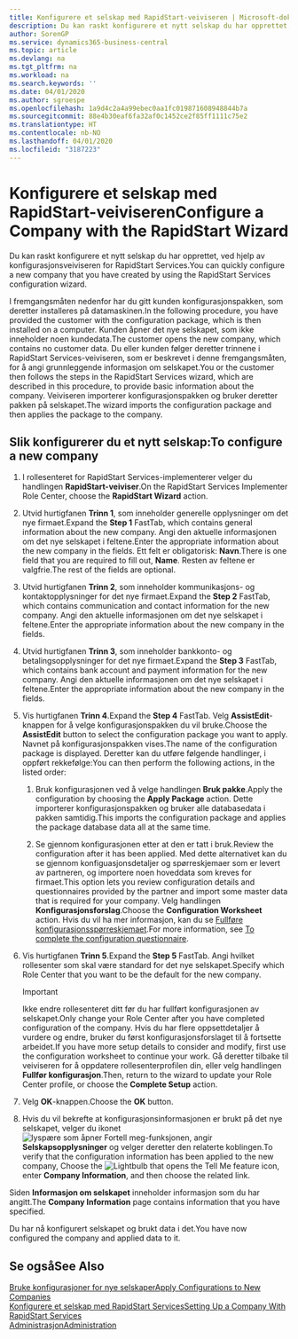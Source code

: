 ```yaml
---
title: Konfigurere et selskap med RapidStart-veiviseren | Microsoft-dokumentasjon
description: Du kan raskt konfigurere et nytt selskap du har opprettet, ved hjelp av konfigurasjonsveiviseren for RapidStart Services.
author: SorenGP
ms.service: dynamics365-business-central
ms.topic: article
ms.devlang: na
ms.tgt_pltfrm: na
ms.workload: na
ms.search.keywords: ''
ms.date: 04/01/2020
ms.author: sgroespe
ms.openlocfilehash: 1a9d4c2a4a99ebec0aa1fc019871608948844b7a
ms.sourcegitcommit: 88e4b30eaf6fa32af0c1452ce2f85ff1111c75e2
ms.translationtype: HT
ms.contentlocale: nb-NO
ms.lasthandoff: 04/01/2020
ms.locfileid: "3187223"
---
```

# <a name="configure-a-company-with-the-rapidstart-wizard"></a><span data-ttu-id="dcd28-103">Konfigurere et selskap med RapidStart-veiviseren</span><span class="sxs-lookup"><span data-stu-id="dcd28-103">Configure a Company with the RapidStart Wizard</span></span>
<span data-ttu-id="dcd28-104">Du kan raskt konfigurere et nytt selskap du har opprettet, ved hjelp av konfigurasjonsveiviseren for RapidStart Services.</span><span class="sxs-lookup"><span data-stu-id="dcd28-104">You can quickly configure a new company that you have created by using the RapidStart Services configuration wizard.</span></span>

<span data-ttu-id="dcd28-105">I fremgangsmåten nedenfor har du gitt kunden konfigurasjonspakken, som deretter installeres på datamaskinen.</span><span class="sxs-lookup"><span data-stu-id="dcd28-105">In the following procedure, you have provided the customer with the configuration package, which is then installed on a computer.</span></span> <span data-ttu-id="dcd28-106">Kunden åpner det nye selskapet, som ikke inneholder noen kundedata.</span><span class="sxs-lookup"><span data-stu-id="dcd28-106">The customer opens the new company, which contains no customer data.</span></span> <span data-ttu-id="dcd28-107">Du eller kunden følger deretter trinnene i RapidStart Services-veiviseren, som er beskrevet i denne fremgangsmåten, for å angi grunnleggende informasjon om selskapet.</span><span class="sxs-lookup"><span data-stu-id="dcd28-107">You or the customer then follows the steps in the RapidStart Services wizard, which are described in this procedure, to provide basic information about the company.</span></span> <span data-ttu-id="dcd28-108">Veiviseren importerer konfigurasjonspakken og bruker deretter pakken på selskapet.</span><span class="sxs-lookup"><span data-stu-id="dcd28-108">The wizard imports the configuration package and then applies the package to the company.</span></span>  

## <a name="to-configure-a-new-company"></a><span data-ttu-id="dcd28-109">Slik konfigurerer du et nytt selskap:</span><span class="sxs-lookup"><span data-stu-id="dcd28-109">To configure a new company</span></span>  
1. <span data-ttu-id="dcd28-110">I rollesenteret for RapidStart Services-implementerer velger du handlingen **RapidStart-veiviser**.</span><span class="sxs-lookup"><span data-stu-id="dcd28-110">On the RapidStart Services Implementer Role Center, choose the **RapidStart Wizard** action.</span></span>  
2. <span data-ttu-id="dcd28-111">Utvid hurtigfanen **Trinn 1**, som inneholder generelle opplysninger om det nye firmaet.</span><span class="sxs-lookup"><span data-stu-id="dcd28-111">Expand the **Step 1** FastTab, which contains general information about the new company.</span></span> <span data-ttu-id="dcd28-112">Angi den aktuelle informasjonen om det nye selskapet i feltene.</span><span class="sxs-lookup"><span data-stu-id="dcd28-112">Enter the appropriate information about the new company in the fields.</span></span> <span data-ttu-id="dcd28-113">Ett felt er obligatorisk: **Navn**.</span><span class="sxs-lookup"><span data-stu-id="dcd28-113">There is one field that you are required to fill out, **Name**.</span></span> <span data-ttu-id="dcd28-114">Resten av feltene er valgfrie.</span><span class="sxs-lookup"><span data-stu-id="dcd28-114">The rest of the fields are optional.</span></span>  
3. <span data-ttu-id="dcd28-115">Utvid hurtigfanen **Trinn 2**, som inneholder kommunikasjons- og kontaktopplysninger for det nye firmaet.</span><span class="sxs-lookup"><span data-stu-id="dcd28-115">Expand the **Step 2** FastTab, which contains communication and contact information for the new company.</span></span> <span data-ttu-id="dcd28-116">Angi den aktuelle informasjonen om det nye selskapet i feltene.</span><span class="sxs-lookup"><span data-stu-id="dcd28-116">Enter the appropriate information about the new company in the fields.</span></span>
4. <span data-ttu-id="dcd28-117">Utvid hurtigfanen **Trinn 3**, som inneholder bankkonto- og betalingsopplysninger for det nye firmaet.</span><span class="sxs-lookup"><span data-stu-id="dcd28-117">Expand the **Step 3** FastTab, which contains bank account and payment information for the new company.</span></span> <span data-ttu-id="dcd28-118">Angi den aktuelle informasjonen om det nye selskapet i feltene.</span><span class="sxs-lookup"><span data-stu-id="dcd28-118">Enter the appropriate information about the new company in the fields.</span></span>  
5. <span data-ttu-id="dcd28-119">Vis hurtigfanen **Trinn 4**.</span><span class="sxs-lookup"><span data-stu-id="dcd28-119">Expand the **Step 4** FastTab.</span></span> <span data-ttu-id="dcd28-120">Velg **AssistEdit**-knappen for å velge konfigurasjonspakken du vil bruke.</span><span class="sxs-lookup"><span data-stu-id="dcd28-120">Choose the **AssistEdit** button to select the configuration package you want to apply.</span></span> <span data-ttu-id="dcd28-121">Navnet på konfigurasjonspakken vises.</span><span class="sxs-lookup"><span data-stu-id="dcd28-121">The name of the configuration package is displayed.</span></span> <span data-ttu-id="dcd28-122">Deretter kan du utføre følgende handlinger, i oppført rekkefølge:</span><span class="sxs-lookup"><span data-stu-id="dcd28-122">You can then perform the following actions, in the listed order:</span></span>  

    1. <span data-ttu-id="dcd28-123">Bruk konfigurasjonen ved å velge handlingen **Bruk pakke**.</span><span class="sxs-lookup"><span data-stu-id="dcd28-123">Apply the configuration by choosing the **Apply Package** action.</span></span> <span data-ttu-id="dcd28-124">Dette importerer konfigurasjonspakken og bruker alle databasedata i pakken samtidig.</span><span class="sxs-lookup"><span data-stu-id="dcd28-124">This imports the configuration package and applies the package database data all at the same time.</span></span>  

    2. <span data-ttu-id="dcd28-125">Se gjennom konfigurasjonen etter at den er tatt i bruk.</span><span class="sxs-lookup"><span data-stu-id="dcd28-125">Review the configuration after it has been applied.</span></span> <span data-ttu-id="dcd28-126">Med dette alternativet kan du se gjennom konfiguasjonsdetaljer og spørreskjemaer som er levert av partneren, og importere noen hoveddata som kreves for firmaet.</span><span class="sxs-lookup"><span data-stu-id="dcd28-126">This option lets you review configuration details and questionnaires provided by the partner and import some master data that is required for your company.</span></span> <span data-ttu-id="dcd28-127">Velg handlingen **Konfigurasjonsforslag**.</span><span class="sxs-lookup"><span data-stu-id="dcd28-127">Choose the **Configuration Worksheet** action.</span></span> <span data-ttu-id="dcd28-128">Hvis du vil ha mer informasjon, kan du se [Fullføre konfigurasjonsspørreskjemaet](admin-gather-customer-setup-values.md#to-complete-the-configuration-questionnaire).</span><span class="sxs-lookup"><span data-stu-id="dcd28-128">For more information, see [To complete the configuration questionnaire](admin-gather-customer-setup-values.md#to-complete-the-configuration-questionnaire).</span></span>  

6. <span data-ttu-id="dcd28-129">Vis hurtigfanen **Trinn 5**.</span><span class="sxs-lookup"><span data-stu-id="dcd28-129">Expand the **Step 5** FastTab.</span></span> <span data-ttu-id="dcd28-130">Angi hvilket rollesenter som skal være standard for det nye selskapet.</span><span class="sxs-lookup"><span data-stu-id="dcd28-130">Specify which Role Center that you want to be the default for the new company.</span></span>  

    > [!IMPORTANT]  
    >  <span data-ttu-id="dcd28-131">Ikke endre rollesenteret ditt før du har fullført konfigurasjonen av selskapet.</span><span class="sxs-lookup"><span data-stu-id="dcd28-131">Only change your Role Center after you have completed configuration of the company.</span></span> <span data-ttu-id="dcd28-132">Hvis du har flere oppsettdetaljer å vurdere og endre, bruker du først konfigurasjonsforslaget til å fortsette arbeidet.</span><span class="sxs-lookup"><span data-stu-id="dcd28-132">If you have more setup details to consider and modify, first use the configuration worksheet to continue your work.</span></span> <span data-ttu-id="dcd28-133">Gå deretter tilbake til veiviseren for å oppdatere rollesenterprofilen din, eller velg handlingen **Fullfør konfigurasjon**.</span><span class="sxs-lookup"><span data-stu-id="dcd28-133">Then, return to the wizard to update your Role Center profile, or choose the **Complete Setup** action.</span></span>

7. <span data-ttu-id="dcd28-134">Velg **OK**-knappen.</span><span class="sxs-lookup"><span data-stu-id="dcd28-134">Choose the **OK** button.</span></span>  
8. <span data-ttu-id="dcd28-135">Hvis du vil bekrefte at konfigurasjonsinformasjonen er brukt på det nye selskapet, velger du ikonet ![lyspære som åpner Fortell meg-funksjonen](media/ui-search/search_small.png "Fortell hva du vil gjøre"), angir **Selskapsopplysninger** og velger deretter den relaterte koblingen.</span><span class="sxs-lookup"><span data-stu-id="dcd28-135">To verify that the configuration information has been applied to the new company, Choose the ![Lightbulb that opens the Tell Me feature](media/ui-search/search_small.png "Tell me what you want to do") icon, enter **Company Information**, and then choose the related link.</span></span>

<span data-ttu-id="dcd28-136">Siden **Informasjon om selskapet** inneholder informasjon som du har angitt.</span><span class="sxs-lookup"><span data-stu-id="dcd28-136">The **Company Information** page contains information that you have specified.</span></span>   

<span data-ttu-id="dcd28-137">Du har nå konfigurert selskapet og brukt data i det.</span><span class="sxs-lookup"><span data-stu-id="dcd28-137">You have now configured the company and applied data to it.</span></span>  

## <a name="see-also"></a><span data-ttu-id="dcd28-138">Se også</span><span class="sxs-lookup"><span data-stu-id="dcd28-138">See Also</span></span>  
[<span data-ttu-id="dcd28-139">Bruke konfigurasjoner for nye selskaper</span><span class="sxs-lookup"><span data-stu-id="dcd28-139">Apply Configurations to New Companies</span></span>](admin-apply-configuration-to-new-companies.md)  
[<span data-ttu-id="dcd28-140">Konfigurere et selskap med RapidStart Services</span><span class="sxs-lookup"><span data-stu-id="dcd28-140">Setting Up a Company With RapidStart Services</span></span>](admin-set-up-a-company-with-rapidstart.md)  
[<span data-ttu-id="dcd28-141">Administrasjon</span><span class="sxs-lookup"><span data-stu-id="dcd28-141">Administration</span></span>](admin-setup-and-administration.md)
